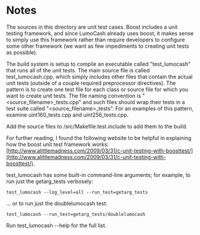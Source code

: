 # Notes
The sources in this directory are unit test cases.  Boost includes a
unit testing framework, and since LumoCash already uses boost, it makes
sense to simply use this framework rather than require developers to
configure some other framework (we want as few impediments to creating
unit tests as possible).

The build system is setup to compile an executable called "test_lumocash"
that runs all of the unit tests.  The main source file is called
test_lumocash.cpp, which simply includes other files that contain the
actual unit tests (outside of a couple required preprocessor
directives).  The pattern is to create one test file for each class or
source file for which you want to create unit tests.  The file naming
convention is "<source_filename>_tests.cpp" and such files should wrap
their tests in a test suite called "<source_filename>_tests".  For an
examples of this pattern, examine uint160_tests.cpp and
uint256_tests.cpp.

Add the source files to /src/Makefile.test.include to add them to the build.

For further reading, I found the following website to be helpful in
explaining how the boost unit test framework works:
[http://www.alittlemadness.com/2009/03/31/c-unit-testing-with-boosttest/](http://www.alittlemadness.com/2009/03/31/c-unit-testing-with-boosttest/).

test_lumocash has some built-in command-line arguments; for
example, to run just the getarg_tests verbosely:

    test_lumocash --log_level=all --run_test=getarg_tests

... or to run just the doublelumocash test:

    test_lumocash --run_test=getarg_tests/doublelumocash

Run  test_lumocash --help   for the full list.

